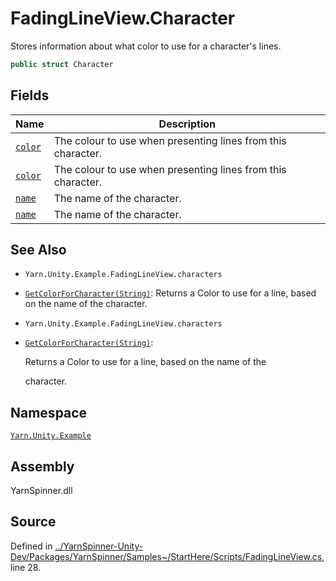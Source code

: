 # FadingLineView.Character

Stores information about what color to use for a character's lines.

```csharp
public struct Character
```

## Fields

| Name                        | Description                                                  |
| --------------------------- | ------------------------------------------------------------ |
| [`color`](broken-reference) | The colour to use when presenting lines from this character. |
| [`color`](broken-reference) | The colour to use when presenting lines from this character. |
| [`name`](broken-reference)  | The name of the character.                                   |
| [`name`](broken-reference)  | The name of the character.                                   |

## See Also

* `Yarn.Unity.Example.FadingLineView.characters`
* [`GetColorForCharacter(String)`](broken-reference): Returns a Color to use for a line, based on the name of the character.
* `Yarn.Unity.Example.FadingLineView.characters`
*   [`GetColorForCharacter(String)`](broken-reference):&#x20;

    Returns a Color to use for a line, based on the name of the

    character.&#x20;

## Namespace

[`Yarn.Unity.Example`](../)

## Assembly

YarnSpinner.dll

## Source

Defined in [../YarnSpinner-Unity-Dev/Packages/YarnSpinner/Samples\~/StartHere/Scripts/FadingLineView.cs](https://github.com/YarnSpinnerTool/YarnSpinner-Unity/blob/develop/Samples\~/StartHere/Scripts/FadingLineView.cs#L28), line 28.
